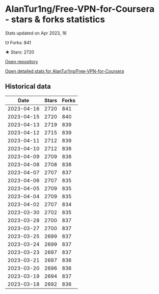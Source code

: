 # AlanTur1ng/Free-VPN-for-Coursera - stars & forks statistics

Stats updated on Apr 2023, 16

☋ Forks: 841

★ Stars: 2720

[Open repository](https://github.com/AlanTur1ng/Free-VPN-for-Coursera)

[Open detailed stats for AlanTur1ng/Free-VPN-for-Coursera](https://reviewgithub.com/rep/AlanTur1ng/Free-VPN-for-Coursera)

## Historical data
| Date | Stars | Forks |
|------|-------|-------|
| 2023-04-16 | 2720 | 841 | 
| 2023-04-15 | 2720 | 840 | 
| 2023-04-13 | 2719 | 839 | 
| 2023-04-12 | 2715 | 839 | 
| 2023-04-11 | 2712 | 839 | 
| 2023-04-10 | 2712 | 838 | 
| 2023-04-09 | 2709 | 838 | 
| 2023-04-08 | 2708 | 838 | 
| 2023-04-07 | 2707 | 837 | 
| 2023-04-06 | 2707 | 835 | 
| 2023-04-05 | 2709 | 835 | 
| 2023-04-04 | 2709 | 835 | 
| 2023-04-02 | 2707 | 834 | 
| 2023-03-30 | 2702 | 835 | 
| 2023-03-28 | 2700 | 837 | 
| 2023-03-27 | 2700 | 837 | 
| 2023-03-25 | 2699 | 837 | 
| 2023-03-24 | 2699 | 837 | 
| 2023-03-23 | 2697 | 837 | 
| 2023-03-21 | 2697 | 836 | 
| 2023-03-20 | 2696 | 836 | 
| 2023-03-19 | 2694 | 837 | 
| 2023-03-18 | 2692 | 836 | 

